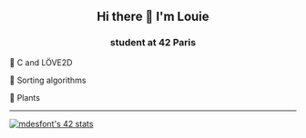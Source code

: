 <h2>
  <p align="center">
    Hi there 👋 I'm Louie
  </p>
</h2>
<h3>
  <p align="center">
    student at 42 Paris
  </p>
</h3>


🌱 C and LÖVE2D

🔭 Sorting algorithms

💬 Plants

_________________________________________________________________________________________________

[![mdesfont's 42 stats](https://badge42.herokuapp.com/api/stats/mdesfont?privacyEmail=true&privacyName=true)](https://github.com/JaeSeoKim/badge42)

<!--
**Mel-louie/Mel-louie** is a ✨ _special_ ✨ repository because its `README.md` (this file) appears on your GitHub profile.

Here are some ideas to get you started:

- 🔭 I’m currently working on ...
- 🌱 I’m currently learning ...
- 👯 I’m looking to collaborate on ...
- 🤔 I’m looking for help with ...
- 💬 Ask me about ...
- 📫 How to reach me: ...
- 😄 Pronouns: ...
- ⚡ Fun fact: ...
-->
